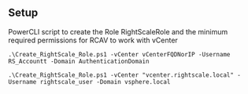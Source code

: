 Setup
-------------
PowerCLI script to create the Role RightScaleRole and the minimum required permissions for RCAV to work with vCenter

`.\Create_RightScale_Role.ps1 -vCenter vCenterFQDNorIP -Username RS_Accountt -Domain AuthenticationDomain`

`.\Create_RightScale_Role.ps1 -vCenter "vcenter.rightscale.local" -Username rightscale_user -Domain vsphere.local`
